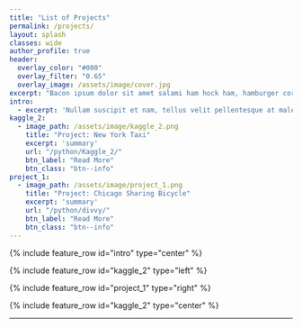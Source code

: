 ```yaml
---
title: "List of Projects"
permalink: /projects/
layout: splash
classes: wide
author_profile: true
header:
  overlay_color: "#000"
  overlay_filter: "0.65"
  overlay_image: /assets/image/cover.jpg
excerpt: "Bacon ipsum dolor sit amet salami ham hock ham, hamburger corned beef short ribs kielbasa biltong t-bone drumstick tri-tip tail sirloin pork chop."
intro: 
  - excerpt: 'Nullam suscipit et nam, tellus velit pellentesque at malesuada, enim eaque. Quis nulla, netus tempor in diam gravida tincidunt, *proin faucibus* voluptate felis id sollicitudin. Centered with `type="center"`'
kaggle_2:
  - image_path: /assets/image/kaggle_2.png
    title: "Project: New York Taxi"
    excerpt: 'summary'
    url: "/python/Kaggle_2/"
    btn_label: "Read More"
    btn_class: "btn--info"
project_1:
  - image_path: /assets/image/project_1.png
    title: "Project: Chicago Sharing Bicycle"
    excerpt: 'summary'
    url: "/python/divvy/"
    btn_label: "Read More"
    btn_class: "btn--info"
---
```


{% include feature_row id="intro" type="center" %}

{% include feature_row id="kaggle_2" type="left" %}

{% include feature_row id="project_1" type="right" %}

{% include feature_row id="kaggle_2" type="center" %}

---

